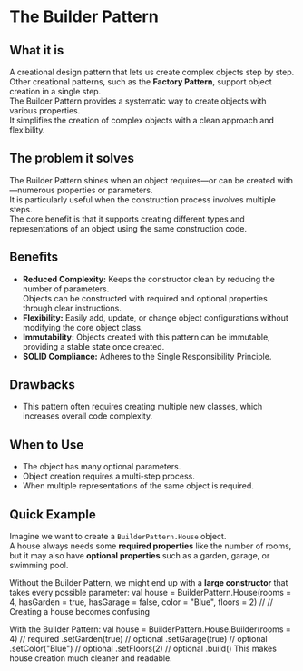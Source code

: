 # The Builder Pattern

## What it is
A creational design pattern that lets us create complex objects step by step.  
Other creational patterns, such as the **Factory Pattern**, support object creation in a single step.  
The Builder Pattern provides a systematic way to create objects with various properties.  
It simplifies the creation of complex objects with a clean approach and flexibility.

## The problem it solves
The Builder Pattern shines when an object requires—or can be created with—numerous properties or parameters.  
It is particularly useful when the construction process involves multiple steps.  
The core benefit is that it supports creating different types and representations of an object using the same construction code.

## Benefits
- **Reduced Complexity:** Keeps the constructor clean by reducing the number of parameters.  
  Objects can be constructed with required and optional properties through clear instructions.
- **Flexibility:** Easily add, update, or change object configurations without modifying the core object class.
- **Immutability:** Objects created with this pattern can be immutable, providing a stable state once created.
- **SOLID Compliance:** Adheres to the Single Responsibility Principle.

## Drawbacks
- This pattern often requires creating multiple new classes, which increases overall code complexity.

## When to Use
- The object has many optional parameters.
- Object creation requires a multi-step process.
- When multiple representations of the same object is required.

## Quick Example
Imagine we want to create a `BuilderPattern.House` object.  
A house always needs some **required properties** like the number of rooms, but it may also have **optional properties** such as a garden, garage, or swimming pool.

Without the Builder Pattern, we might end up with a **large constructor** that takes every possible parameter:
val house = BuilderPattern.House(rooms = 4, hasGarden = true, hasGarage = false, color = "Blue", floors = 2) // // Creating a house becomes confusing

With the Builder Pattern:
val house = BuilderPattern.House.Builder(rooms = 4)   // required
.setGarden(true)                   // optional
.setGarage(true)                   // optional
.setColor("Blue")                  // optional
.setFloors(2)                      // optional
.build()
This makes house creation  much cleaner and readable.